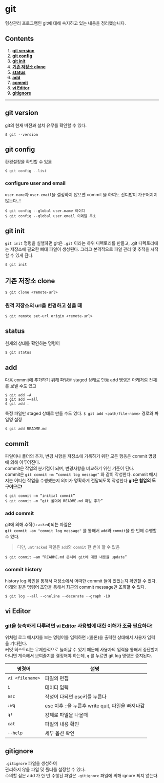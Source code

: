 # git

형상관리 프로그램인 git에 대해 숙지하고 있는 내용을 정리했습니다.

## Contents

  1. **[git version](#git-version)**
  1. **[git config](#git-config)**
  1. **[git init](#git-init)**
  1. **[기존 저장소 clone](#기존-저장소-clone)**
  1. **[status](#status)**
  1. **[add](#add)**
  1. **[commit](#commit)**
  1. **[vi Editor](#vi-Editor)**
  1. **[gitignore](#gitignore)**


   

---

## git version
git의 현재 버전과 설치 유무를 확인할 수 있다.

```
$ git --version
```

## git config

환경설정을 확인할 수 있음

```
$ git config --list
```

### configure user and email
`user.name`과 `user.email`을 설정하지 않으면 commit 을 하여도 잔디밭이 가꾸어지지 않는다..!

```
$ git config --global user.name 아이디
$ git config --global user.email 이메일 주소
```


## git init
`git init` 명령을 실핼하면 git은 `.git` 이라는 하위 디렉토리를 만들고, .git 디렉토리에는 저장소에 필요한 뼈대 파일이 생성된다. 그리고 본격적으로 파일 관리 및 추적을 시작할 수 있게 된다.

```
$ git init
```


## 기존 저장소 clone

```
$ git clone <remote-url>
```

### 원격 저장소의 url을 변경하고 싶을 때

```
$ git remote set-url origin <remote-url>
```

## status
현재의 상태를 확인하는 명령어

```
$ git status
```

## add
다음 commit에 추가하기 위해 파일을 staged 상태로 만듦
add 명령은 아래처럼 전체를 보낼 수도 있고

```
$ git add –A
$ git add ––all
$ git add .
```

특정 파일만 staged 상태로 만들 수도 있다.
`$ git add <path/file-name>` 경로와 파일명 설정

```
$ git add README.md
```

## commit
파일이나 폴더의 추가, 변경 사항을 저장소에 기록하기 위한 모든 행동은 commit 명령에 의해 이루어진다.  
commit은 작업의 분기점이 되며, 변경사항을 비교하기 위한 기준이 된다.   
commit은 `git commit –m “commit log message”` 와 같이 작성한다.
commit 메시지는 어떠한 작업을 수행했는지 의미가 명확하게 전달되도록 작성한다 **git은 협업의 도구이므로!**  

```
$ git commit –m “initial commit”
$ git commit –m “git 폴더에 README.md 파일 추가”
```

### add commit

git에 의해 추적(`tracked`)되는 파일은  
`git commit -am "commit log message"` 를 통해서 `add`와 `commit`을 한 번에 수행할 수 있다. 
> 다만, `untracked` 파일은 `add`와 `commit` 한 번에 할 수 없음 
```
$ git commit –am “README.md 문서에 git에 대한 내용을 update”
```

### commit history
history log 확인을 통해서 저장소에서 어떠한 commit 들이 있었는지 확인할 수 있다. 
아래와 같은 명령어 조합을 통해서 최근의 commit message만 조회할 수 있다. 

```
$ git log --all --oneline --decorate --graph -10
```

## vi Editor 
### git을 능숙하게 다루려면 vi Editor 사용법에 대한 이해가 조금 필요하다!
위처럼 로그 메시지를 보는 명령어를 입력하면 :(콜론)을 출력한 상태에서 사용자 입력을 기다린다.  
커밋 히스토리는 무제한적으로 늘어날 수 있기 때문에 사용자의 입력을 통해서 중단할지 아니면 계속해서 보여줄지를 결정해야 하는데, `q` 를 누르면 git log 명령은 중지된다. 

| 명령어 | 설명 | 
|---|---|
| `vi <filename>` | 파일의 편집 | 
| `i` | 데이터 입력 | 
| `esc` | 작성이 다되면 esc키를 누른다 | 
| `:wq` | esc 이후 `:`을 누른후 write quit, 파일을 빠져나감  | 
| `q!` | 강제로 파일을 나올때 |
| `cat` | 파일의 내용 확인 |
| `--help` | 세부 옵션 확인 |


## gitignore

`.gitignore` 파일을 생성하여  
관리하지 않을 파일 및 폴더를 설정할 수 있다.   
주의할 점은 add 가 한 번 수행된 파일은 `.gitignore` 파일에 의해 ignore 되지 않는다.

